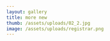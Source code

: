 ```yaml
---
layout: gallery
title: more new
thumb: /assets/uploads/02_2.jpg
image: /assets/uploads/registrar.png
---
```

